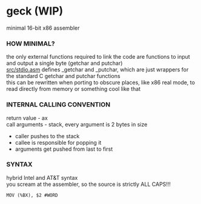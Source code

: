# geck (WIP)
minimal 16-bit x86 assembler  
  
### HOW MINIMAL?
the only external functions required to link the code are functions to input and output a single byte (getchar and putchar)  
[src/stdio.asm](https://github.com/barborik/geck/blob/main/src/stdio.asm) defines _getchar and _putchar, which are just wrappers for the standard C getchar and putchar functions  
this can be rewritten when porting to obscure places, like x86 real mode, to read directly from memory or something cool like that  
  
### INTERNAL CALLING CONVENTION
return value - ax  
call arguments - stack, every argument is 2 bytes in size  
  
- caller pushes to the stack  
- callee is responsible for popping it  
- arguments get pushed from last to first  
  
### SYNTAX
hybrid Intel and AT&T syntax  
you scream at the assembler, so the source is strictly ALL CAPS!!!  
```
MOV (%BX), $2 #WORD  
```
